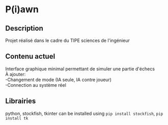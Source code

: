 # P(i)awn

## Description
Projet réalisé dans le cadre du TIPE sciences de l'ingénieur

## Contenu actuel
Interface graphique minimal permettant de simuler une partie d'échecs  
À ajouter:  
-Changement de mode (IA seule, IA contre joueur)  
-Connection au système réel

## Librairies
python, stockfish, tkinter
can be installed using
```pip install stockfish```,
```pip install tk```